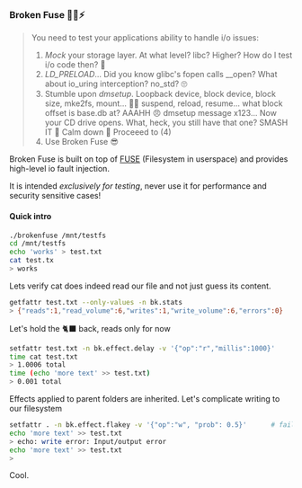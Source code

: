 ### Broken Fuse 🔌💥⚡

> You need to test your applications ability to handle i/o issues: 
>   1. _Mock_ your storage layer. At what level? libc? Higher? How do I test i/o code then? 🤦
>   2. _LD_PRELOAD_... Did you know glibc's fopen calls __open? What about io_uring interception? no_std? 🙄
>   3. Stumble upon _dmsetup_. Loopback device, block device, block size, mke2fs, mount... 😮‍💨 suspend, reload, resume... what block offset is base.db at? AAAHH 😠 dmsetup message x123... Now your CD drive opens. What, heck, you still have that one? SMASH IT 👊 Calm down 😤 Proceeed to (4)
>   4. Use Broken Fuse 😎

Broken Fuse is built on top of [FUSE](https://www.kernel.org/doc/html/next/filesystems/fuse.html) (Filesystem in userspace) and provides high-level io fault injection.

It is intended _exclusively for testing_, never use it for performance and security sensitive cases!

#### Quick intro
```sh
./brokenfuse /mnt/testfs
cd /mnt/testfs
echo 'works' > test.txt
cat test.tx
> works
```

Lets verify cat does indeed read our file and not just guess its content.

```sh
getfattr test.txt --only-values -n bk.stats
> {"reads":1,"read_volume":6,"writes":1,"write_volume":6,"errors":0}
```

Let's hold the 🐈‍⬛ back, reads only for now

```sh
setfattr test.txt -n bk.effect.delay -v '{"op":"r","millis":1000}'
time cat test.txt
> 1.0006 total
time (echo 'more text' >> test.txt)
> 0.001 total
```

Effects applied to parent folders are inherited. Let's complicate writing to our filesystem

```sh
setfattr . -n bk.effect.flakey -v '{"op":"w", "prob": 0.5}'      # fail writes with 50% chance in folder
echo 'more text' >> test.txt
> echo: write error: Input/output error
echo 'more text' >> test.txt
> 
```

Cool. 
